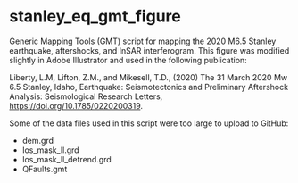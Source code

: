 # stanley_eq_gmt_figure

Generic Mapping Tools (GMT) script for mapping the 2020 M6.5 Stanley earthquake, aftershocks, and InSAR interferogram. This figure was modified slightly in Adobe Illustrator and used in the following publication:

  Liberty, L.M, Lifton, Z.M., and Mikesell, T.D., (2020) The 31 March 2020 Mw 6.5 Stanley, Idaho, Earthquake: Seismotectonics and Preliminary Aftershock Analysis: Seismological Research Letters, https://doi.org/10.1785/0220200319. 

Some of the data files used in this script were too large to upload to GitHub:
  
- dem.grd
- los_mask_ll.grd
- los_mask_ll_detrend.grd
- QFaults.gmt
